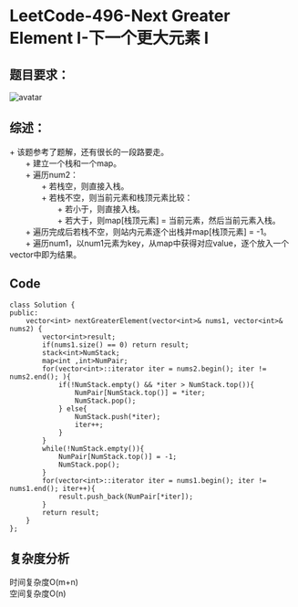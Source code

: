 # LeetCode-496-Next Greater Element I-下一个更大元素 I

## 题目要求：
![avatar](https://github.com/JakeChanFangZiyuan20/MyLeetCode/blob/master/%E6%A0%88/img/496.png)

## 综述：  
\+ 该题参考了题解，还有很长的一段路要走。  
&emsp;&emsp;\+ 建立一个栈和一个map。  
&emsp;&emsp;\+ 遍历num2：  
&emsp;&emsp;&emsp;&emsp;\+ 若栈空，则直接入栈。  
&emsp;&emsp;&emsp;&emsp;\+ 若栈不空，则当前元素和栈顶元素比较：  
&emsp;&emsp;&emsp;&emsp;&emsp;&emsp;\+ 若小于，则直接入栈。  
&emsp;&emsp;&emsp;&emsp;&emsp;&emsp;\+ 若大于，则map[栈顶元素] = 当前元素，然后当前元素入栈。  
&emsp;&emsp;\+ 遍历完成后若栈不空，则站内元素逐个出栈并map[栈顶元素] = -1。  
&emsp;&emsp;\+ 遍历num1，以num1元素为key，从map中获得对应value，逐个放入一个vector<int>中即为结果。

## Code
```
class Solution {
public:
    vector<int> nextGreaterElement(vector<int>& nums1, vector<int>& nums2) {
        vector<int>result;
        if(nums1.size() == 0) return result;
        stack<int>NumStack;
        map<int ,int>NumPair;
        for(vector<int>::iterator iter = nums2.begin(); iter != nums2.end(); ){
            if(!NumStack.empty() && *iter > NumStack.top()){
                NumPair[NumStack.top()] = *iter;
                NumStack.pop();
            } else{
                NumStack.push(*iter);
                iter++;
            }
        }
        while(!NumStack.empty()){
            NumPair[NumStack.top()] = -1;
            NumStack.pop();
        }
        for(vector<int>::iterator iter = nums1.begin(); iter != nums1.end(); iter++){
            result.push_back(NumPair[*iter]);
        }
        return result;
    }
};
```

## 复杂度分析
时间复杂度O(m+n)  
空间复杂度O(n)
